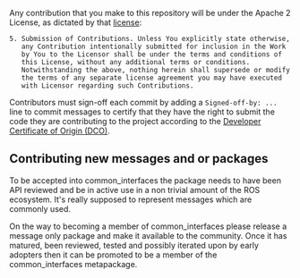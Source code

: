 Any contribution that you make to this repository will
be under the Apache 2 License, as dictated by that
[license](http://www.apache.org/licenses/LICENSE-2.0.html):

~~~
5. Submission of Contributions. Unless You explicitly state otherwise,
   any Contribution intentionally submitted for inclusion in the Work
   by You to the Licensor shall be under the terms and conditions of
   this License, without any additional terms or conditions.
   Notwithstanding the above, nothing herein shall supersede or modify
   the terms of any separate license agreement you may have executed
   with Licensor regarding such Contributions.
~~~

Contributors must sign-off each commit by adding a `Signed-off-by: ...`
line to commit messages to certify that they have the right to submit
the code they are contributing to the project according to the
[Developer Certificate of Origin (DCO)](https://developercertificate.org/).


## Contributing new messages and or packages

To be accepted into common_interfaces the package needs to have been API reviewed and be in active use in a non trivial amount of the ROS ecosystem.
It's really supposed to represent messages which are commonly used.

On the way to becoming a member of common_interfaces please release a message only package and make it available to the community.
Once it has matured, been reviewed, tested and possibly iterated upon by early adopters then it can be promoted to be a member of the common_interfaces metapackage.
